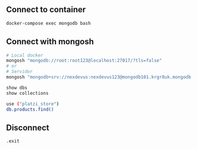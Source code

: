 ## Connect to container

```sh
docker-compose exec mongodb bash

```

## Connect with mongosh

```sh
# Local docker
mongosh "mongodb://root:root123@localhost:27017/?tls=false"
# or
# Servidor
mongosh "mongodb+srv://nexdevus:nexdevus123@mongodb101.krgr8uk.mongodb.net/"

```
```sh
show dbs
show collections

```
```sh
use ("platzi_store")
db.products.find()

```

## Disconnect
```sh
.exit

```